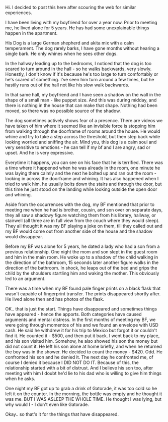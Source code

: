 Hi. I decided to post this here after scouring the web for similar experiences. 

I have been living with my boyfriend for over a year now. Prior to meeting me, he lived alone for 5 years. He has had some unexplainable things happen in the apartment.

His Dog is a large German shepherd and akita mix with a calm temperament. The dog rarely barks, I have gone months without hearing a single bark. He only whines when he sees other dogs.

In the hallway leading up to the bedrooms, I noticed that the dog is too scared to turn around in the hall - so he walks backwards, very slowly. 
Honestly, I don't know if it's because he's too large to turn comfortably or he's scared of something. I've seen him turn around a few times, but he hastily runs out of the hall not like his slow walk backwards.

In that same hall, my boyfriend and I have seen a shadow on the wall in the shape of a small man - like puppet size. And this was during midday, and there is nothing in the house that can make that shape. Nothing had been moved, so there was no possible source of the shadow.

The dog sometimes actively shows fear of a presence. There are videos we have taken of him where it seemed like an invisible force is stopping him from walking through the doorframe of rooms around the house. He would whine and try to take a step across the threshold, but then step back while looking worried and sniffing the air. 
Mind you, this dog is a calm soul and very sensitive to emotions - he can tell if my bf and I are angry, sad or upset. And he is very expressive.

Everytime it happens, you can see on his face that he is terrified. 
There was a time where it happened when he was already in the room, one minute he was laying there calmly and the next he bolted up and ran out the room - looking in across the doorframe and whining. 
It has also happened when I tried to walk him, he usually bolts down the stairs and through the door, but this time he just stood on the landing while looking outside the open door and whining.

Aside from the occurrences with the dog, my BF mentioned that prior to meeting me when he had is brother, cousin, and son over on separate days, they all saw a shadowy figure watching them from his library, hallway, or stairwell (all three are in full view from the couch where they would sleep). 
They all thought it was my BF playing a joke on them, till they called out and my BF would come out from another side of the house and the shadow would dissappear.

Before my BF was alone for 5 years, he dated a lady who had a son from a previous relationship. 
One night the mom and son slept in the guest room and him in the main room. He woke up to a shadow of the child walking in the direction of the bathroom, 15 seconds later another figure walks in the direction of the bathroom. 
In shock, he leaps out of the bed and grips the child by the shoulders startling him and waking the mother. This obviously led to an argument.
 
There was a time when my BF found pale finger prints on a black flask that wasn't capable of fingerprint transfer. The prints disappeared shortly after. He lived alone then and has photos of the flask.

OK.. that is just the start. Things have disappeared and sometimes things have appeared - hence the apports.
Both categories have caused arguments and mental distress.
In the first months of meeting my BF, we were going through momentos of his and we found an envelope with USD cash. He said he withdrew it for his trip to Mexico but forgot it or couldn't find it. He counted it - $500, and then put it back. 
I went back to my place, and his son visited him. Somehow, he also showed his son the money but did not count it. He left his son alone at home briefly, and when he returned the boy was in the shower. He decided to count the money - $420. Odd. 
He confronted his son and he denied it. The next day he confronted me, of course I denied it because I DID NOT DO IT. 
Because of this, the relationship started with a bit of distrust. And I believe his son too, after meeting with him I doubt he'd lie to his dad who is willing to give him things when he asks.

One night my BF got up to grab a drink of Gatorade, it was too cold so he left it on the counter. In the morning, the bottle was empty and he thought it was me. BUT I WAS ASLEEP THE WHOLE TIME. He thought I was lying, but why would I - I don't even like Gatorade.
 
Okay.. so that's it for the things that have disappeared.